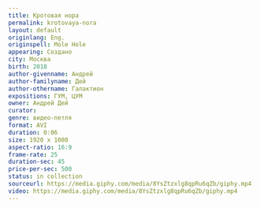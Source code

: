```yaml
---
title: Кротовая нора
permalink: krotovaya-nora
layout: default
originlang: Eng.
originspell: Mole Hole
appearing: Создано
city: Москва
birth: 2018
author-givenname: Андрей
author-familyname: Дей
author-othername: Галактион
expositions: ГУМ, ЦУМ
owner: Андрей Дей
curator:
genre: видео-петля
format: AVI
duration: 0:06
size: 1920 х 1080
aspect-ratio: 16:9
frame-rate: 25
duration-sec: 45
price-per-sec: 500
status: in collection
sourceurl: https://media.giphy.com/media/8YsZtzxlg8qpRu6qZb/giphy.mp4
video: https://media.giphy.com/media/8YsZtzxlg8qpRu6qZb/giphy.mp4
---
```

